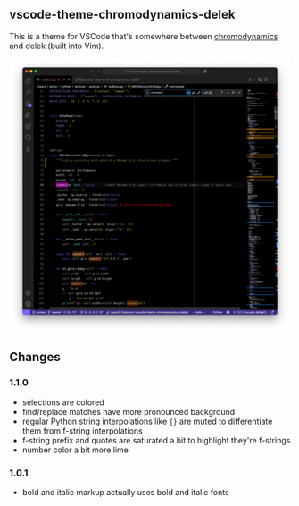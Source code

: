 ## vscode-theme-chromodynamics-delek

This is a theme for VSCode that's somewhere between [chromodynamics](https://github.com/MagicStack/Chromodynamics) and delek (built into Vim).

![Color Theme Preview](https://raw.githubusercontent.com/ambv/vscode-theme-chromodynamics-delek/master/images/preview.png)

## Changes

### 1.1.0

* selections are colored
* find/replace matches have more pronounced background
* regular Python string interpolations like `{}` are muted to differentiate
  them from f-string interpolations
* f-string prefix and quotes are saturated a bit to highlight they're
  f-strings
* number color a bit more lime

### 1.0.1

* bold and italic markup actually uses bold and italic fonts